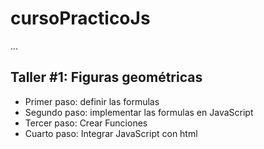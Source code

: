 # cursoPracticoJs

...

## Taller #1: Figuras geométricas

- Primer paso: definir las formulas
- Segundo paso: implementar las formulas en JavaScript 
- Tercer paso: Crear Funciones
- Cuarto paso: Integrar JavaScript con html
